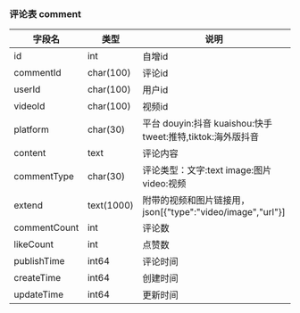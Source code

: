 ### 评论表 comment

| 字段名       | 类型       | 说明                                                        | 索引        |
| ------------ | ---------- | ----------------------------------------------------------- | ----------- |
| id           | int        | 自增id                                                      | primary_key |
| commentId    | char(100)  | 评论id                                                      |             |
| userId       | char(100)  | 用户id                                                      | normal      |
| videoId      | char(100)  | 视频id                                                      | normal      |
| platform     | char(30)   | 平台 douyin:抖音 kuaishou:快手 tweet:推特,tiktok:海外版抖音 |             |
| content      | text       | 评论内容                                                    |             |
| commentType  | char(30)   | 评论类型：文字:text image:图片 video:视频                   |             |
| extend       | text(1000) | 附带的视频和图片链接用，json[{"type":"video/image","url"}]  |             |
| commentCount | int        | 评论数                                                      |             |
| likeCount    | int        | 点赞数                                                      |             |
| publishTime  | int64      | 评论时间                                                    |             |
| createTime   | int64      | 创建时间                                                    |             |
| updateTime   | int64      | 更新时间                                                    |             |
